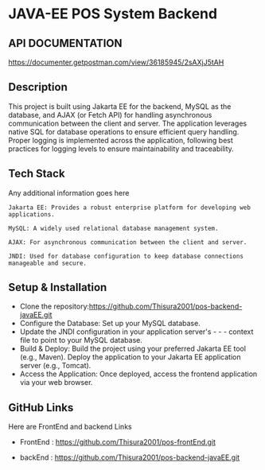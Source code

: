 
# JAVA-EE POS System Backend





## API DOCUMENTATION

https://documenter.getpostman.com/view/36185945/2sAXjJ5tAH




## Description

This project is built using Jakarta EE for the backend, MySQL as the database, and AJAX (or Fetch API) for handling asynchronous communication between the client and server. The application leverages native SQL for database operations to ensure efficient query handling. Proper logging is implemented across the application, following best practices for logging levels to ensure maintainability and traceability.


## Tech Stack

Any additional information goes here

    Jakarta EE: Provides a robust enterprise platform for developing web applications.

    MySQL: A widely used relational database management system.

    AJAX: For asynchronous communication between the client and server.

    JNDI: Used for database configuration to keep database connections manageable and secure.
## Setup & Installation

- Clone the repository:https://github.com/Thisura2001/pos-backend-javaEE.git
- Configure the Database: Set up your MySQL database.
- Update the JNDI configuration in your application server's - - - context file to point to your MySQL database.
- Build & Deploy: Build the project using your preferred Jakarta EE tool (e.g., Maven). Deploy the application to your Jakarta EE application server (e.g., Tomcat).
- Access the Application: Once deployed, access the frontend application via your web browser.


## GitHub Links

Here are FrontEnd and backend Links

- FrontEnd : https://github.com/Thisura2001/pos-frontEnd.git

- backEnd : https://github.com/Thisura2001/pos-backend-javaEE.git
